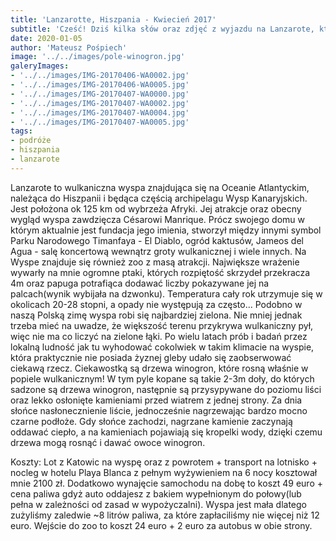 ```yaml
---
title: 'Lanzarotte, Hiszpania - Kwiecień 2017'
subtitle: 'Cześć! Dziś kilka słów oraz zdjęć z wyjazdu na Lanzarote, które odwiedziłem w kwietniu 2017 roku.'
date: 2020-01-05
author: 'Mateusz Pośpiech'
image: '../../images/pole-winogron.jpg'
galeryImages: 
- '../../images/IMG-20170406-WA0002.jpg'
- '../../images/IMG-20170406-WA0005.jpg'
- '../../images/IMG-20170407-WA0000.jpg'
- '../../images/IMG-20170407-WA0002.jpg'
- '../../images/IMG-20170407-WA0004.jpg'
- '../../images/IMG-20170407-WA0005.jpg'
tags: 
- podróże
- hiszpania
- lanzarote
---
```


Lanzarote to wulkaniczna wyspa znajdująca się na Oceanie Atlantyckim, należąca do Hiszpanii i będąca częścią archipelagu Wysp Kanaryjskich. Jest położona ok 125 km od wybrzeża Afryki. Jej atrakcje oraz obecny wygląd wyspa zawdzięcza Césarowi Manrique. Prócz swojego domu w którym aktualnie jest fundacja jego imienia, stworzył między innymi symbol Parku Narodowego Timanfaya - El Diablo, ogród kaktusów, Jameos del Agua - salę koncertową wewnątrz groty wulkanicznej i wiele innych. Na Wyspe znajduje się również zoo z masą atrakcji. Największe wrażenie wywarły na mnie ogromne ptaki, których rozpiętość skrzydeł przekracza 4m oraz papuga potrafiąca dodawać liczby pokazywane jej na palcach(wynik wybijała na dzwonku). Temperatura cały rok utrzymuje się w okolicach 20-28 stopni, a opady nie występują za często... Podobno w naszą Polską zimę wyspa robi się najbardziej zielona. Nie mniej jednak trzeba mieć na uwadze, że większość terenu przykrywa wulkaniczny pył, więc nie ma co liczyć na zielone łąki. Po wielu latach prób i badań przez lokalną ludność jak tu wyhodować cokolwiek w takim klimacie na wyspie, która praktycznie nie posiada żyznej gleby udało się zaobserwować ciekawą rzecz. Ciekawostką są drzewa winogron, które rosną właśnie w popiele wulkanicznym! W tym pyle kopane są takie 2-3m doły, do których sadzone są drzewa winogron, następnie są przysypywane do poziomu liści oraz lekko osłonięte kamieniami przed wiatrem z jednej strony. Za dnia słońce nasłonecznienie liście, jednocześnie nagrzewając bardzo mocno czarne podłoże. Gdy słońce zachodzi, nagrzane kamienie zaczynają oddawać ciepło, a na kamieniach pojawiają się kropelki wody, dzięki czemu drzewa mogą rosnąć i dawać owoce winogron.

Koszty: Lot z Katowic na wyspę oraz z powrotem + transport na lotnisko + nocleg w hotelu Playa Blanca z pełnym wyżywieniem na 6 nocy kosztował mnie 2100 zł. Dodatkowo wynajęcie samochodu na dobę to koszt 49 euro + cena paliwa gdyż auto oddajesz z bakiem wypełnionym do połowy(lub pełna w zależności od zasad w wypożyczalni). Wyspa jest mała dlatego zużyliśmy zaledwie ~8 litrów paliwa, za które zapłaciliśmy nie więcej niż 12 euro. Wejście do zoo to koszt 24 euro + 2 euro za autobus w obie strony.

